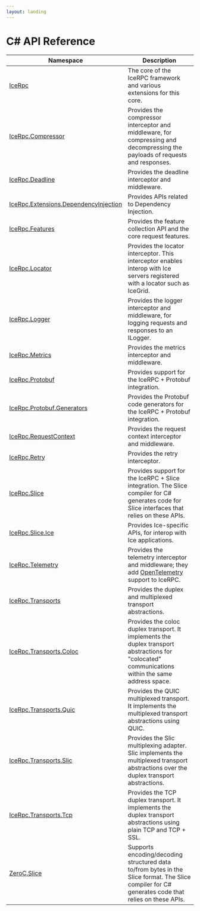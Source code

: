 ```yaml
---
layout: landing
---
```


# C# API Reference

| Namespace                               | Description                                                                                                                                        |
| --------------------------------------- | -------------------------------------------------------------------------------------------------------------------------------------------------- |
| [IceRpc]                                | The core of the IceRPC framework and various extensions for this core.                                                                             |
| [IceRpc.Compressor]                     | Provides the compressor interceptor and middleware, for compressing and decompressing the payloads of requests and responses.                      |
| [IceRpc.Deadline]                       | Provides the deadline interceptor and middleware.                                                                                                  |
| [IceRpc.Extensions.DependencyInjection] | Provides APIs related to Dependency Injection.                                                                                                     |
| [IceRpc.Features]                       | Provides the feature collection API and the core request features.                                                                                 |
| [IceRpc.Locator]                        | Provides the locator interceptor. This interceptor enables interop with Ice servers registered with a locator such as IceGrid.                     |
| [IceRpc.Logger]                         | Provides the logger interceptor and middleware, for logging requests and responses to an ILogger.                                                  |
| [IceRpc.Metrics]                        | Provides the metrics interceptor and middleware.                                                                                                   |
| [IceRpc.Protobuf]                       | Provides support for the IceRPC + Protobuf integration.                                                                                            |
| [IceRpc.Protobuf.Generators]            | Provides the Protobuf code generators for the IceRPC + Protobuf integration.                                                                       |
| [IceRpc.RequestContext]                 | Provides the request context interceptor and middleware.                                                                                           |
| [IceRpc.Retry]                          | Provides the retry interceptor.                                                                                                                    |
| [IceRpc.Slice]                          | Provides support for the IceRPC + Slice integration. The Slice compiler for C# generates code for Slice interfaces that relies on these APIs.      |
| [IceRpc.Slice.Ice]                      | Provides Ice-specific APIs, for interop with Ice applications.                                                                                     |
| [IceRpc.Telemetry]                      | Provides the telemetry interceptor and middleware; they add [OpenTelemetry] support to IceRPC.                                                     |
| [IceRpc.Transports]                     | Provides the duplex and multiplexed transport abstractions.                                                                                        |
| [IceRpc.Transports.Coloc]               | Provides the coloc duplex transport. It implements the duplex transport abstractions for "colocated" communications within the same address space. |
| [IceRpc.Transports.Quic]                | Provides the QUIC multiplexed transport. It implements the multiplexed transport abstractions using QUIC.                                          |
| [IceRpc.Transports.Slic]                | Provides the Slic multiplexing adapter. Slic implements the multiplexed transport abstractions over the duplex transport abstractions.             |
| [IceRpc.Transports.Tcp]                 | Provides the TCP duplex transport. It implements the duplex transport abstractions using plain TCP and TCP + SSL.                                  |
| [ZeroC.Slice]                           | Supports encoding/decoding structured data to/from bytes in the Slice format. The Slice compiler for C# generates code that relies on these APIs.  |

[IceRpc]: api/IceRpc.yml
[IceRpc.Compressor]: api/IceRpc.Compressor.yml
[IceRpc.Deadline]: api/IceRpc.Deadline.yml
[IceRpc.Extensions.DependencyInjection]: api/IceRpc.Extensions.DependencyInjection.yml
[IceRpc.Features]: api/IceRpc.Features.yml
[IceRpc.Locator]: api/IceRpc.Locator.yml
[IceRpc.Logger]: api/IceRpc.Logger.yml
[IceRpc.Metrics]: api/IceRpc.Metrics.yml
[IceRpc.Protobuf]: api/IceRpc.Protobuf.yml
[IceRpc.Protobuf.Generators]: api/IceRpc.Protobuf.Generators.yml
[IceRpc.RequestContext]: api/IceRpc.RequestContext.yml
[IceRpc.Retry]: api/IceRpc.Retry.yml
[IceRpc.Slice]: api/IceRpc.Slice.yml
[IceRpc.Slice.Ice]: api/IceRpc.Slice.Ice.yml
[IceRpc.Telemetry]: api/IceRpc.Telemetry.yml
[IceRpc.Transports]: api/IceRpc.Transports.yml
[IceRpc.Transports.Coloc]: api/IceRpc.Transports.Coloc.yml
[IceRpc.Transports.Quic]: api/IceRpc.Transports.Quic.yml
[IceRpc.Transports.Slic]: api/IceRpc.Transports.Slic.yml
[IceRpc.Transports.Tcp]: api/IceRpc.Transports.Tcp.yml
[OpenTelemetry]: https://opentelemetry.io
[ZeroC.Slice]: api/ZeroC.Slice.yml
